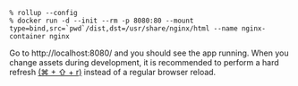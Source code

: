 ```console
% rollup --config
% docker run -d --init --rm -p 8080:80 --mount type=bind,src=`pwd`/dist,dst=/usr/share/nginx/html --name nginx-container nginx
```

Go to http://localhost:8080/ and you should see the app running. When you change assets during development, it is recommended to perform a hard refresh [(⌘ + ⇧ + r)](https://support.google.com/chrome/answer/157179) instead of a regular browser reload.
